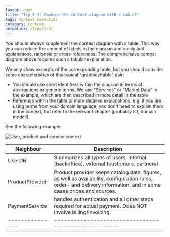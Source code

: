 ```yaml
---
layout: post
title: "Tip 3-3: Combine the context diagram with a table!"
tags: context essential
category: context
permalink: /tips/3-3/
---
```


You should always supplement the context diagram with a table. This way you can
reduce the amount of labels in the diagram and easily add explanations, rationale
or cross-references. The comprehensive context diagram above requires such a
tabular explanation.

We only show excerpts of the corresponding table, but you should consider some
characteristics of this typical "graphics/table" pair:

* You should use short identifiers within the diagram in terms of abstractions or generic terms. We use "Services" or "Market Data" in the example, which are then described in more detail in the table
* Reference within the table to more detailed explanations, e.g. if you are using terms from your domain language, you don't need to explain them in the context, but refer to the relevant chapter (probably 8.1, domain modell).

See the following example:

![User, product and service context]({{site.imageurl}}/03-context-user-product-service.png)


| Neighbour     | Description                                            |
|---------------|----------------------------------------------------|
| UserDB          | Summarizes all types of users, internal (backoffice), external (customers, partners) |
| ProductProvider  | Product provider keeps catalog data, figures, as well as availability, configuration rules, order- and delivery information, and in some cases prices and sources. |
| PaymentService      | handles authentication and all other steps required for actual payment. Does NOT involve billing/invoicing. |
|---------------|----------------------------------------------------|
